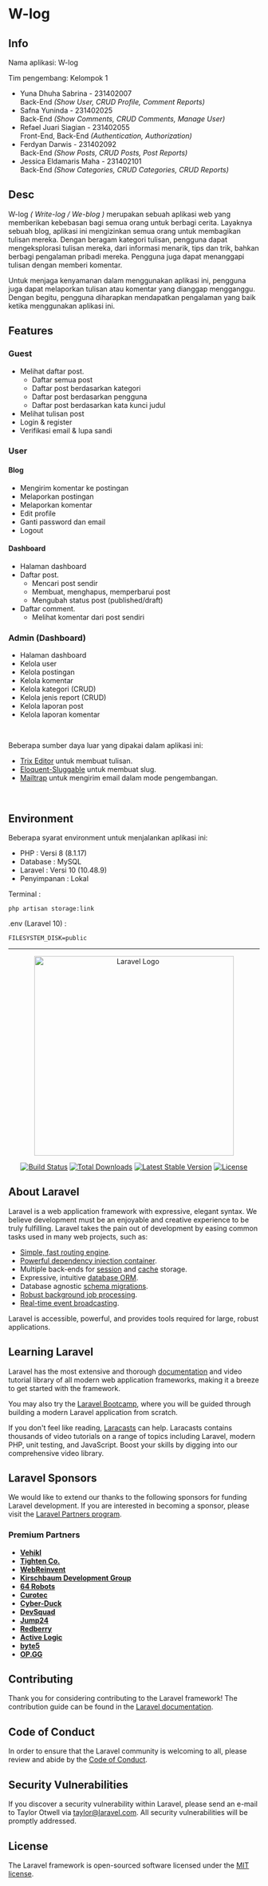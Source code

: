 # W-log

## Info

<p>Nama aplikasi: W-log</p>
<p></p>Tim pengembang: Kelompok 1</p>

- Yuna Dhuha Sabrina - 231402007<br> Back-End    <i>(Show User, CRUD Profile, Comment Reports)</i>
- Safna Yuninda - 231402025<br> Back-End    <i>(Show Comments, CRUD Comments, Manage User)</i>
- Refael Juari Siagian - 231402055<br> Front-End, Back-End    <i>(Authentication, Authorization)</i>
- Ferdyan Darwis - 231402092<br> Back-End    <i>(Show Posts, CRUD Posts, Post Reports)</i>
- Jessica Eldamaris Maha - 231402101<br> Back-End    <i>(Show Categories, CRUD Categories, CRUD Reports)</i>

## Desc

<p>W-log <i>( Write-log / We-blog )</i> merupakan sebuah aplikasi web yang memberikan kebebasan bagi semua orang untuk berbagi cerita. Layaknya sebuah blog, aplikasi ini mengizinkan semua orang untuk membagikan tulisan mereka. Dengan beragam kategori tulisan, pengguna dapat mengeksplorasi tulisan mereka, dari informasi menarik, tips dan trik, bahkan berbagi pengalaman pribadi mereka. Pengguna juga dapat menanggapi tulisan dengan memberi komentar.</p>
<p>Untuk menjaga kenyamanan dalam menggunakan aplikasi ini, pengguna juga dapat melaporkan tulisan atau komentar yang dianggap mengganggu. Dengan begitu, pengguna diharapkan mendapatkan pengalaman yang baik ketika menggunakan aplikasi ini.</p>

## Features

### Guest

- Melihat daftar post.
  - Daftar semua post
  - Daftar post berdasarkan kategori
  - Daftar post berdasarkan pengguna
  - Daftar post berdasarkan kata kunci judul
- Melihat tulisan post
- Login & register
- Verifikasi email & lupa sandi

### User

#### Blog

- Mengirim komentar ke postingan
- Melaporkan postingan
- Melaporkan komentar
- Edit profile
- Ganti password dan email
- Logout

#### Dashboard

- Halaman dashboard
- Daftar post.
  - Mencari post sendir
  - Membuat, menghapus, memperbarui post
  - Mengubah status post (published/draft)
- Daftar comment.
  - Melihat komentar dari post sendiri

 ### Admin (Dashboard)

 - Halaman dashboard
 - Kelola user
 - Kelola postingan
 - Kelola komentar
 - Kelola kategori (CRUD)
 - Kelola jenis report (CRUD)
 - Kelola laporan post
 - Kelola laporan komentar
 

<br>
<p>Beberapa sumber daya luar yang dipakai dalam aplikasi ini:</p>

- [Trix Editor](https://github.com/basecamp/trix) untuk membuat tulisan.
- [Eloquent-Sluggable](https://github.com/cviebrock/eloquent-sluggable) untuk membuat slug.
- [Mailtrap](https://mailtrap.io/) untuk mengirim email dalam mode pengembangan.

<br>

## Environment

<p>Beberapa syarat environment untuk menjalankan aplikasi ini:</p>

- PHP : Versi 8 (8.1.17)
- Database : MySQL
- Laravel : Versi 10 (10.48.9)
- Penyimpanan : Lokal
<p>Terminal :</p>

```
php artisan storage:link
```
<p>.env (Laravel 10) :</p>

```
FILESYSTEM_DISK=public
```
___



<p align="center"><a href="https://laravel.com" target="_blank"><img src="https://raw.githubusercontent.com/laravel/art/master/logo-lockup/5%20SVG/2%20CMYK/1%20Full%20Color/laravel-logolockup-cmyk-red.svg" width="400" alt="Laravel Logo"></a></p>

<p align="center">
<a href="https://github.com/laravel/framework/actions"><img src="https://github.com/laravel/framework/workflows/tests/badge.svg" alt="Build Status"></a>
<a href="https://packagist.org/packages/laravel/framework"><img src="https://img.shields.io/packagist/dt/laravel/framework" alt="Total Downloads"></a>
<a href="https://packagist.org/packages/laravel/framework"><img src="https://img.shields.io/packagist/v/laravel/framework" alt="Latest Stable Version"></a>
<a href="https://packagist.org/packages/laravel/framework"><img src="https://img.shields.io/packagist/l/laravel/framework" alt="License"></a>
</p>

## About Laravel

Laravel is a web application framework with expressive, elegant syntax. We believe development must be an enjoyable and creative experience to be truly fulfilling. Laravel takes the pain out of development by easing common tasks used in many web projects, such as:

- [Simple, fast routing engine](https://laravel.com/docs/routing).
- [Powerful dependency injection container](https://laravel.com/docs/container).
- Multiple back-ends for [session](https://laravel.com/docs/session) and [cache](https://laravel.com/docs/cache) storage.
- Expressive, intuitive [database ORM](https://laravel.com/docs/eloquent).
- Database agnostic [schema migrations](https://laravel.com/docs/migrations).
- [Robust background job processing](https://laravel.com/docs/queues).
- [Real-time event broadcasting](https://laravel.com/docs/broadcasting).

Laravel is accessible, powerful, and provides tools required for large, robust applications.

## Learning Laravel

Laravel has the most extensive and thorough [documentation](https://laravel.com/docs) and video tutorial library of all modern web application frameworks, making it a breeze to get started with the framework.

You may also try the [Laravel Bootcamp](https://bootcamp.laravel.com), where you will be guided through building a modern Laravel application from scratch.

If you don't feel like reading, [Laracasts](https://laracasts.com) can help. Laracasts contains thousands of video tutorials on a range of topics including Laravel, modern PHP, unit testing, and JavaScript. Boost your skills by digging into our comprehensive video library.

## Laravel Sponsors

We would like to extend our thanks to the following sponsors for funding Laravel development. If you are interested in becoming a sponsor, please visit the [Laravel Partners program](https://partners.laravel.com).

### Premium Partners

- **[Vehikl](https://vehikl.com/)**
- **[Tighten Co.](https://tighten.co)**
- **[WebReinvent](https://webreinvent.com/)**
- **[Kirschbaum Development Group](https://kirschbaumdevelopment.com)**
- **[64 Robots](https://64robots.com)**
- **[Curotec](https://www.curotec.com/services/technologies/laravel/)**
- **[Cyber-Duck](https://cyber-duck.co.uk)**
- **[DevSquad](https://devsquad.com/hire-laravel-developers)**
- **[Jump24](https://jump24.co.uk)**
- **[Redberry](https://redberry.international/laravel/)**
- **[Active Logic](https://activelogic.com)**
- **[byte5](https://byte5.de)**
- **[OP.GG](https://op.gg)**

## Contributing

Thank you for considering contributing to the Laravel framework! The contribution guide can be found in the [Laravel documentation](https://laravel.com/docs/contributions).

## Code of Conduct

In order to ensure that the Laravel community is welcoming to all, please review and abide by the [Code of Conduct](https://laravel.com/docs/contributions#code-of-conduct).

## Security Vulnerabilities

If you discover a security vulnerability within Laravel, please send an e-mail to Taylor Otwell via [taylor@laravel.com](mailto:taylor@laravel.com). All security vulnerabilities will be promptly addressed.

## License

The Laravel framework is open-sourced software licensed under the [MIT license](https://opensource.org/licenses/MIT).
